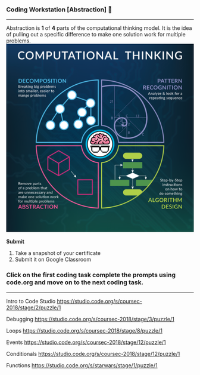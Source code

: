 ### Coding Workstation [Abstraction] 🔎
____________________________________________________________________________________
Abstraction is **1** of **4** parts of the computational thinking model. It is the idea of pulling out a specific difference to make one solution work for multiple problems.
![Computational Thinking](img/ComputationalThinkingProductLogo.png)

**Submit**
1. Take a snapshot of your certificate
2. Submit it on Google Classroom


### Click on the first coding task complete the prompts using code.org and move on to the next coding task.
____________________________________________________________________________________
Intro to Code Studio
https://studio.code.org/s/coursec-2018/stage/2/puzzle/1

Debugging
https://studio.code.org/s/coursec-2018/stage/3/puzzle/1

Loops
https://studio.code.org/s/coursec-2018/stage/8/puzzle/1

Events
https://studio.code.org/s/coursec-2018/stage/12/puzzle/1

Conditionals
https://studio.code.org/s/coursec-2018/stage/12/puzzle/1

Functions
https://studio.code.org/s/starwars/stage/1/puzzle/1